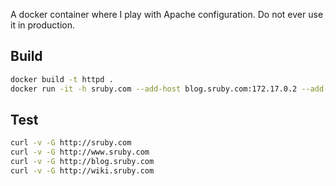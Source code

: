 A docker container where I play with Apache configuration. Do not ever use it in
production.

## Build
```bash
docker build -t httpd .
docker run -it -h sruby.com --add-host blog.sruby.com:172.17.0.2 --add-host wiki.sruby.com:172.17.0.2 httpd
```

## Test
```bash
curl -v -G http://sruby.com
curl -v -G http://www.sruby.com
curl -v -G http://blog.sruby.com
curl -v -G http://wiki.sruby.com
```
